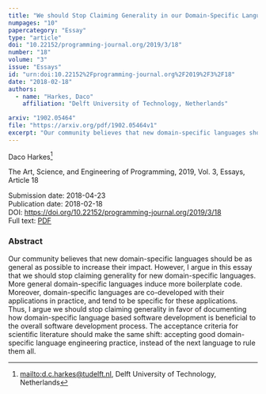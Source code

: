 ```yaml
---
title: "We should Stop Claiming Generality in our Domain-Specific Language Papers"
numpages: "10"
papercategory: "Essay"
type: "article"
doi: "10.22152/programming-journal.org/2019/3/18"
number: "18"
volume: "3"
issue: "Essays"
id: "urn:doi:10.22152%2Fprogramming-journal.org%2F2019%2F3%2F18"
date: "2018-02-18"
authors: 
  - name: "Harkes, Daco"
    affiliation: "Delft University of Technology, Netherlands"

arxiv: "1902.05464"
file: "https://arxiv.org/pdf/1902.05464v1"
excerpt: "Our community believes that new domain-specific languages should be as general as possible to increase their impact. However, I argue in this essay that we should stop claiming generality for new domain-specific languages. More general domain-specific languages induce more boilerplate code. Moreover, domain-specific languages are co-developed with their applications in practice, and tend to be specific for these applications. Thus, I argue we should stop claiming generality in favor of documenting how domain-specific language based software development is beneficial to the overall software development process. The acceptance criteria for scientific literature should make the same shift: accepting good domain-specific language engineering practice, instead of the next language to rule them all."
---
```

Daco Harkes[^1]

The Art, Science, and Engineering of Programming, 2019, Vol. 3, Essays, Article 18

Submission date: 2018-04-23  
Publication date: 2018-02-18  
DOI: <https://doi.org/10.22152/programming-journal.org/2019/3/18>  
Full text: [PDF](https://arxiv.org/pdf/1902.05464v1)  


### Abstract

Our community believes that new domain-specific languages should be as general as possible to increase their impact. However, I argue in this essay that we should stop claiming generality for new domain-specific languages. More general domain-specific languages induce more boilerplate code. Moreover, domain-specific languages are co-developed with their applications in practice, and tend to be specific for these applications. Thus, I argue we should stop claiming generality in favor of documenting how domain-specific language based software development is beneficial to the overall software development process. The acceptance criteria for scientific literature should make the same shift: accepting good domain-specific language engineering practice, instead of the next language to rule them all.


[^1]: <mailto:d.c.harkes@tudelft.nl>, Delft University of Technology, Netherlands
